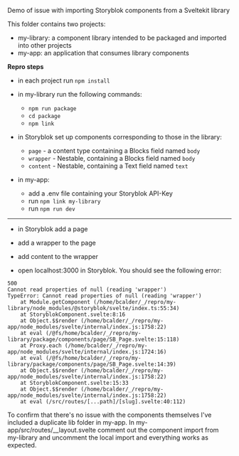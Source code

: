 Demo of issue with importing Storyblok components from a Sveltekit library


This folder contains two projects:
- my-library: a component library intended to be packaged and imported into other projects
- my-app: an application that consumes library components


**Repro steps**

- in each project run `npm install`

- in my-library run the following commands:
  - `npm run package`
  - `cd package`
  - `npm link`
- in Storyblok set up components corresponding to those in the library:
  - `page` - a content type containing a Blocks field named `body`
  - `wrapper` - Nestable, containing a Blocks field named `body`
  - `content` - Nestable, containing a Text field named `text`

- in my-app:
  - add a .env file containing your Storyblok API-Key
  - run `npm link my-library`
  - run `npm run dev`

---
- in Storyblok add a page
- add a wrapper to the page
- add content to the wrapper

- open localhost:3000 in Storyblok.  You should see the following error:

```
500
Cannot read properties of null (reading 'wrapper')
TypeError: Cannot read properties of null (reading 'wrapper')
    at Module.getComponent (/home/bcalder/_/repro/my-library/node_modules/@storyblok/svelte/index.ts:55:34)
    at StoryblokComponent.svelte:8:16
    at Object.$$render (/home/bcalder/_/repro/my-app/node_modules/svelte/internal/index.js:1758:22)
    at eval (/@fs/home/bcalder/_/repro/my-library/package/components/page/SB_Page.svelte:15:118)
    at Proxy.each (/home/bcalder/_/repro/my-app/node_modules/svelte/internal/index.js:1724:16)
    at eval (/@fs/home/bcalder/_/repro/my-library/package/components/page/SB_Page.svelte:14:39)
    at Object.$$render (/home/bcalder/_/repro/my-app/node_modules/svelte/internal/index.js:1758:22)
    at StoryblokComponent.svelte:15:33
    at Object.$$render (/home/bcalder/_/repro/my-app/node_modules/svelte/internal/index.js:1758:22)
    at eval (/src/routes/[...path]/[slug].svelte:40:112)
```

To confirm that there's no issue with the components themselves I've included a duplicate lib folder in my-app.  In my-app/src/routes/__layout.svelte comment out the component import from my-library and uncomment the local import and everything works as expected.
